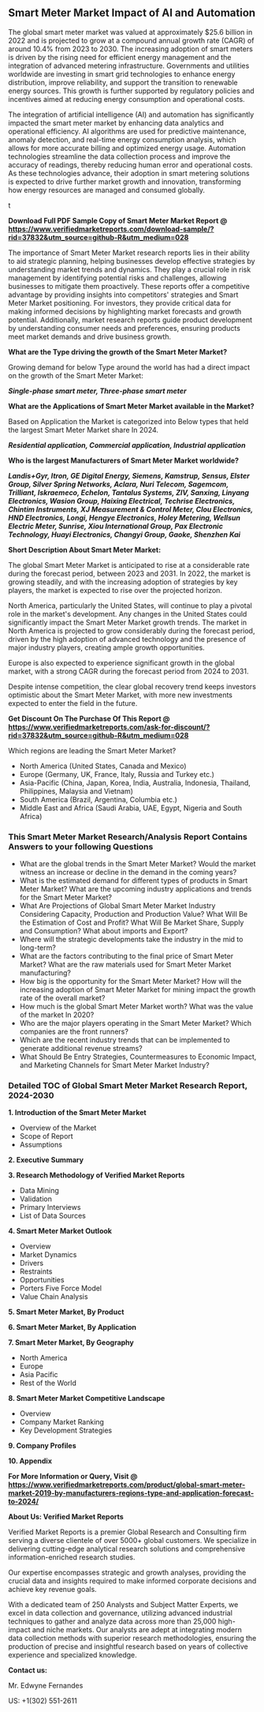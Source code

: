 <h2>Smart Meter Market Impact of AI and Automation</h2><p>The global smart meter market was valued at approximately $25.6 billion in 2022 and is projected to grow at a compound annual growth rate (CAGR) of around 10.4% from 2023 to 2030. The increasing adoption of smart meters is driven by the rising need for efficient energy management and the integration of advanced metering infrastructure. Governments and utilities worldwide are investing in smart grid technologies to enhance energy distribution, improve reliability, and support the transition to renewable energy sources. This growth is further supported by regulatory policies and incentives aimed at reducing energy consumption and operational costs.</p><p>The integration of artificial intelligence (AI) and automation has significantly impacted the smart meter market by enhancing data analytics and operational efficiency. AI algorithms are used for predictive maintenance, anomaly detection, and real-time energy consumption analysis, which allows for more accurate billing and optimized energy usage. Automation technologies streamline the data collection process and improve the accuracy of readings, thereby reducing human error and operational costs. As these technologies advance, their adoption in smart metering solutions is expected to drive further market growth and innovation, transforming how energy resources are managed and consumed globally.</p>t</p><p id="" class=""><strong>Download Full PDF Sample Copy of Smart Meter Market Report @ <a href="https://www.verifiedmarketreports.com/download-sample/?rid=37832&utm_source=github-R&utm_medium=028" target="_blank">https://www.verifiedmarketreports.com/download-sample/?rid=37832&utm_source=github-R&utm_medium=028</a></strong></p><p>The importance of&nbsp;Smart Meter Market research reports lies in their ability to aid strategic planning, helping businesses develop effective strategies by understanding market trends and dynamics. They play a crucial role in risk management by identifying potential risks and challenges, allowing businesses to mitigate them proactively. These reports offer a competitive advantage by providing insights into competitors' strategies and Smart Meter Market positioning. For investors, they provide critical data for making informed decisions by highlighting market forecasts and growth potential. Additionally, market research reports guide product development by understanding consumer needs and preferences, ensuring products meet market demands and drive business growth.</p><p><strong>What are the&nbsp;Type driving the growth of the Smart Meter Market?</strong></p><p id="" class="">Growing demand for below Type around the world has had a direct impact on the growth of the Smart Meter Market:</p><em><strong>Single-phase smart meter, Three-phase smart meter</strong></em></p><strong>What are the&nbsp;Applications&nbsp;of Smart Meter Market available in the Market?</strong></p><p id="" class="">Based on Application the Market is categorized into Below types that held the largest Smart Meter Market share In 2024.</p><em><strong>Residential application, Commercial application, Industrial application</strong></em></p><strong>Who is the largest Manufacturers of Smart Meter Market worldwide?</strong></p><p><em><strong>Landis+Gyr, Itron, GE Digital Energy, Siemens, Kamstrup, Sensus, Elster Group, Silver Spring Networks, Aclara, Nuri Telecom, Sagemcom, Trilliant, Iskraemeco, Echelon, Tantalus Systems, ZIV, Sanxing, Linyang Electronics, Wasion Group, Haixing Electrical, Techrise Electronics, Chintim Instruments, XJ Measurement & Control Meter, Clou Electronics, HND Electronics, Longi, Hengye Electronics, Holey Metering, Wellsun Electric Meter, Sunrise, Xiou International Group, Pax Electronic Technology, Huayi Electronics, Changyi Group, Gaoke, Shenzhen Kai</strong></em></p><p id="" class=""><strong>Short Description About Smart Meter Market:</strong></p><p>The global Smart Meter Market is anticipated to rise at a considerable rate during the forecast period, between 2023 and 2031. In 2022, the market is growing steadily, and with the increasing adoption of strategies by key players, the market is expected to rise over the projected horizon.</p><p>North America, particularly the United States, will continue to play a pivotal role in the market's development. Any changes in the United States could significantly impact the Smart Meter Market growth trends. The market in North America is projected to grow considerably during the forecast period, driven by the high adoption of advanced technology and the presence of major industry players, creating ample growth opportunities.</p><p>Europe is also expected to experience significant growth in the global market, with a strong CAGR during the forecast period from 2024 to 2031.</p><p>Despite intense competition, the clear global recovery trend keeps investors optimistic about the Smart Meter Market, with more new investments expected to enter the field in the future.</p><p id="" class=""><strong>Get Discount On The Purchase Of This Report @ <a href="https://www.verifiedmarketreports.com/ask-for-discount/?rid=37832&utm_source=github-R&utm_medium=028" target="_blank">https://www.verifiedmarketreports.com/ask-for-discount/?rid=37832&utm_source=github-R&utm_medium=028</a></strong></p>Which regions are leading the Smart Meter Market?</p><ul><li>North America (United States, Canada and Mexico)</li><li>Europe (Germany, UK, France, Italy, Russia and Turkey etc.)</li><li>Asia-Pacific (China, Japan, Korea, India, Australia, Indonesia, Thailand, Philippines, Malaysia and Vietnam)</li><li>South America (Brazil, Argentina, Columbia etc.)</li><li>Middle East and Africa (Saudi Arabia, UAE, Egypt, Nigeria and South Africa)</li></ul><h3 id="" class="">This Smart Meter Market Research/Analysis Report Contains Answers to your following Questions</h3><ul><li>What are the global trends in the Smart Meter Market? Would the market witness an increase or decline in the demand in the coming years?</li><li>What is the estimated demand for different types of products in Smart Meter Market? What are the upcoming industry applications and trends for the Smart Meter Market?</li><li>What Are Projections of Global Smart Meter Market Industry Considering Capacity, Production and Production Value? What Will Be the Estimation of Cost and Profit? What Will Be Market Share, Supply and Consumption? What about imports and Export?</li><li>Where will the strategic developments take the industry in the mid to long-term?</li><li>What are the factors contributing to the final price of Smart Meter Market? What are the raw materials used for Smart Meter Market manufacturing?</li><li>How big is the opportunity for the Smart Meter Market? How will the increasing adoption of Smart Meter Market for mining impact the growth rate of the overall market?</li><li>How much is the global Smart Meter Market worth? What was the value of the market In 2020?</li><li>Who are the major players operating in the Smart Meter Market? Which companies are the front runners?</li><li>Which are the recent industry trends that can be implemented to generate additional revenue streams?</li><li>What Should Be Entry Strategies, Countermeasures to Economic Impact, and Marketing Channels for Smart Meter Market Industry?</li></ul><h3 id="" class="">Detailed TOC of Global Smart Meter Market Research Report, 2024-2030</h3><p id="" class=""><strong>1. Introduction of the Smart Meter Market</strong></p><ul><li>Overview of the Market</li><li>Scope of Report</li><li>Assumptions</li></ul><p id="" class=""><strong>2. Executive Summary</strong></p><p id="" class=""><strong>3. Research Methodology of Verified Market Reports</strong></p><ul><li>Data Mining</li><li>Validation</li><li>Primary Interviews</li><li>List of Data Sources</li></ul><p id="" class=""><strong>4. Smart Meter Market Outlook</strong></p><ul><li>Overview</li><li>Market Dynamics</li><li>Drivers</li><li>Restraints</li><li>Opportunities</li><li>Porters Five Force Model</li><li>Value Chain Analysis</li></ul><p id="" class=""><strong>5. Smart Meter Market, By Product</strong></p><p id="" class=""><strong>6. Smart Meter Market, By Application</strong></p><p id="" class=""><strong>7. Smart Meter Market, By Geography</strong></p><ul><li>North America</li><li>Europe</li><li>Asia Pacific</li><li>Rest of the World</li></ul><p id="" class=""><strong>8. Smart Meter Market Competitive Landscape</strong></p><ul><li>Overview</li><li>Company Market Ranking</li><li>Key Development Strategies</li></ul><p id="" class=""><strong>9. Company Profiles</strong></p><p id="" class=""><strong>10. Appendix</strong></p><p id="" class=""><strong>For More Information or Query, Visit @ <a href="https://www.verifiedmarketreports.com/product/global-smart-meter-market-2019-by-manufacturers-regions-type-and-application-forecast-to-2024/" target="_blank">https://www.verifiedmarketreports.com/product/global-smart-meter-market-2019-by-manufacturers-regions-type-and-application-forecast-to-2024/</a></strong></p><p id="" class=""><strong>About Us: Verified Market Reports</strong></p><p id="" class="">Verified Market Reports is a premier Global Research and Consulting firm serving a diverse clientele of over 5000+ global customers. We specialize in delivering cutting-edge analytical research solutions and comprehensive information-enriched research studies.</p><p id="" class="">Our expertise encompasses strategic and growth analyses, providing the crucial data and insights required to make informed corporate decisions and achieve key revenue goals.</p><p id="" class="">With a dedicated team of 250 Analysts and Subject Matter Experts, we excel in data collection and governance, utilizing advanced industrial techniques to gather and analyze data across more than 25,000 high-impact and niche markets. Our analysts are adept at integrating modern data collection methods with superior research methodologies, ensuring the production of precise and insightful research based on years of collective experience and specialized knowledge.</p><p id="" class=""><strong>Contact us:</strong></p><p id="" class="">Mr. Edwyne Fernandes</p><p id="" class="">US: +1(302) 551-2611</p>